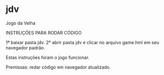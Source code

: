 # jdv
Jogo da Velha


INSTRUÇÕES PARA RODAR CÓDIGO

1ª baixar pasta jdv.
2º abrir pasta jdv e clicar no arquivo game.hml em seu navegador padrão.

Estas instruções foram o jogo funcionar.

Premissas: redar código em navegador atualizado.
